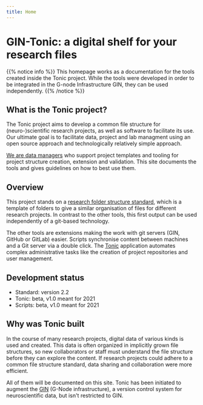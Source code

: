```yaml
---
title: Home
---
```


# GIN-Tonic: a digital shelf for your research files

{{% notice info %}}
This homepage works as a documentation for the tools created inside the Tonic project.
While the tools were developed in order to be integrated in the G-node Infrastructure GIN, they can be used independently.
{{% /notice %}}

## What is the Tonic project?

The Tonic project aims to develop a common file structure for (neuro-)scientific research projects,
as well as software to facilitate its use.
Our ultimate goal is to facilitate data, project and lab managment
using an open source approach and technologically relatively simple approach.

[We are data managers](about) who support project templates and tooling for project structure creation, extension and validation.
This site documents the tools and gives guidelines on how to best use them.

## Overview

This project stands on a [research folder structure standard](standard),
which is a template of folders to give a similar organisation of files for different research projects.
In contrast to the other tools, this first output can be used independently of a git-based technology.

The other tools are extensions making the work with git servers (GIN, GitHub or GitLab) easier.
Scripts synchronise content between machines and a Git server via a double click.
The [Tonic](tooling/tonictool) application automates complex administrative tasks
like the creation of project repositories and user management.

## Development status

- Standard: version 2.2
- Tonic: beta, v1.0 meant for 2021
- Scripts: beta, v1.0 meant for 2021

## Why was Tonic built

In the course of many research projects, digital data of various kinds is used and created.
This data is often organized in implicitly grown file structures,
so new collaborators or staff must understand the file structure before they can explore the content.
If research projects could adhere to a common file structure standard, data sharing and collaboration were more efficient.

All of them will be documented on this site.
Tonic has been initiated to augment the [GIN] (G-Node infrastructure), a version control system for neuroscientific data,
but isn't restricted to GIN.

[gin]: https://gin.g-node.org
